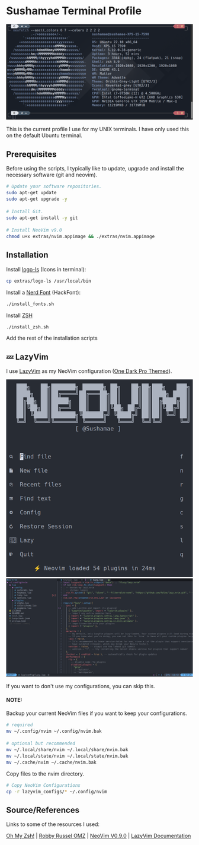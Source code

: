 # Sushamae Terminal Profile

<!-- ![Terminal NeoFetch](README_IMGs/TerminalProfile.png) -->
<p align="center">
  <img src="README_IMGs/TerminalProfile.png" />
</p>

This is the current profile I use for my UNIX terminals. I have only used this on the default Ubuntu terminal.

## Prerequisites

Before using the scripts, I typically like to update, upgrade and install the necessary software (git and neovim).

```bash
# Update your software repositories.
sudo apt-get update
sudo apt-get upgrade -y

# Install Git.
sudo apt-get install -y git

# Install NeoVim v9.0
chmod u+x extras/nvim.appimage && ./extras/nvim.appimage
```

## Installation

Install [logo-ls](https://github.com/Yash-Handa/logo-ls) (Icons in terminal):

```bash
cp extras/logo-ls /usr/local/bin
```

Install a [Nerd Font](https://www.nerdfonts.com/) (HackFont):

```bash
./install_fonts.sh
```

Install [ZSH](https://github.com/ohmyzsh/ohmyzsh/wiki/Installing-ZSH)

```bash
./install_zsh.sh
```

Add the rest of the installation scripts

## 💤 LazyVim

I use [LazyVim](https://github.com/LazyVim/LazyVim) as my NeoVim configuration ([One Dark Pro Themed](https://github.com/olimorris/onedarkpro.nvim)).

<!-- ![LazyVimDefaultPage](README_IMGs/LazyVimDefaultPage.png) -->
<!-- ![LazyVimSample](README_IMGs/LazyVimSample.png) -->

<p align="center">
  <img src="README_IMGs/LazyVimDefaultPage.png" />
  <img src="README_IMGs/LazyVimSample.png" />
</p>

If you want to don't use my configurations, you can skip this.

#### NOTE:

Backup your current NeoVim files if you want to keep your configurations.

```bash
# required
mv ~/.config/nvim ~/.config/nvim.bak

# optional but recommended
mv ~/.local/share/nvim ~/.local/share/nvim.bak
mv ~/.local/state/nvim ~/.local/state/nvim.bak
mv ~/.cache/nvim ~/.cache/nvim.bak
```

Copy files to the nvim directory.

```bash
# Copy NeoVim Configurations
cp -r lazyvim_configs/* ~/.config/nvim
```

## Source/References

Links to some of the resources I used:

[Oh My Zsh!](https://medium.com/wearetheledger/oh-my-zsh-made-for-cli-lovers-installation-guide-3131ca5491fb) | [Robby Russel OMZ](https://github.com/robbyrussell/oh-my-zsh) | [NeoVim V0.9.0](https://github.com/neovim/neovim/releases/tag/v0.9.0) | [LazyVim Documentation](https://lazyvim.github.io/installation)
